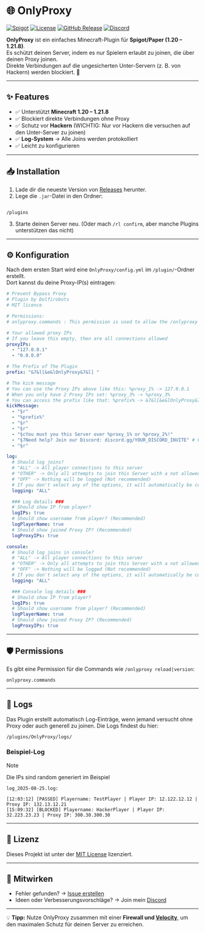 # 🌐 OnlyProxy

[![Spigot](https://img.shields.io/badge/Spigot-1.20--1.21.8-orange)](https://www.spigotmc.org/)
[![License](https://img.shields.io/github/license/Dolfirobots/OnlyProxy)](./LICENSE)
[![GitHub Release](https://img.shields.io/github/v/release/Dolfirobots/OnlyProxy)](https://github.com/Dolfirobots/OnlyProxy/releases "OnlyProxy Releases")
[![Discord](https://img.shields.io/discord/1079052573845241877.svg?logo=discord&logoColor=fff&color=7389D8&labelColor=6A7EC2)](https://discord.gg/dxZTGpPbkd "Discord")

**OnlyProxy** ist ein einfaches Minecraft-Plugin für **Spigot/Paper (1.20 – 1.21.8)**.  
Es schützt deinen Server, indem es nur Spielern erlaubt zu joinen, die über deinen Proxy joinen.  
Direkte Verbindungen auf die ungesicherten Unter-Servern (z. B. von Hackern) werden blockiert. 🚫

---

## ✨ Features
- ✅ Unterstützt **Minecraft 1.20 – 1.21.8**
- ✅ Blockiert direkte Verbindungen ohne Proxy
- ✅ Schutz vor **Hackern** (WICHTIG: Nur vor Hackern die versuchen auf den Unter-Server zu joinen)
- ✅ **Log-System** → Alle Joins werden protokolliert
- ✅ Leicht zu konfigurieren

---

## 📥 Installation
1. Lade dir die neueste Version von [Releases](https://github.com/Dolfirobots/OnlyProxy/releases) herunter.
2. Lege die `.jar`-Datei in den Ordner:
```

/plugins

````
3. Starte deinen Server neu. (Oder mach `/rl confirm`, aber manche Plugins unterstützen das nicht)

---

## ⚙️ Konfiguration
Nach dem ersten Start wird eine `OnlyProxy/config.yml` im `/plugin/`-Ordner erstellt.  
Dort kannst du deine Proxy-IP(s) eintragen:

```yaml
# Prevent Bypass Proxy
# Plugin by Dolfirobots
# MIT licence

# Permissions:
# onlyproxy.commands : This permission is used to allow the /onlyproxy [reload/version]

# Your allowed proxy IPs
# If you leave this empty, then are all connections allowed
proxyIPs:
  - "127.0.0.1"
  - "0.0.0.0"

# The Prefix of The Plugin
prefix: "&7&l[&e&lOnlyProxy&7&l] "

# The kick message
# You can use the Proxy IPs above like this: %proxy_1% -> 127.0.0.1
# When you only have 2 Proxy IPs set: %proxy_3% -> %proxy_3%
# You can access the prefix like that: %prefix% -> &7&l[&e&lOnlyProxy&7&l]
kickMessage:
  - "§r"
  - "%prefix%"
  - "§r"
  - "§r"
  - "§cYou must you this Server over %proxy_1% or %proxy_2%!"
  - "§7Need help? Join our Discord: discord.gg/YOUR_DISCORD_INVITE" # Change that here
  - "§r"

log:
  # Should log joins?
  # "ALL" -> All player connections to this server
  # "OTHER" -> Only all attempts to join this Server with a not allowed Proxy
  # "OFF" -> Nothing will be logged (Not recommended)
  # If you don't select any of the options, it will automatically be counted as "OFF"
  logging: "ALL"

  ### Log details ###
  # Should show IP from player?
  logIPs: true
  # Should show username from player? (Recommended)
  logPlayerName: true
  # Should show joined Proxy IP? (Recommended)
  logProxyIPs: true

console:
  # Should log joins in console?
  # "ALL" -> All player connections to this server
  # "OTHER" -> Only all attempts to join this Server with a not allowed Proxy
  # "OFF" -> Nothing will be logged (Not recommended)
  # If you don't select any of the options, it will automatically be counted as "ALL"
  logging: "ALL"

  ### Console log details ###
  # Should show IP from player?
  logIPs: true
  # Should show username from player? (Recommended)
  logPlayerName: true
  # Should show joined Proxy IP? (Recommended)
  logProxyIPs: true
```
---
## 🛡️ Permissions
Es gibt eine Permission für die Commands wie `/onlyproxy reload|version`:
```
onlyproxy.commands
```

---

## 📑 Logs

Das Plugin erstellt automatisch Log-Einträge, wenn jemand versucht ohne Proxy oder auch generell zu joinen.
Die Logs findest du hier:

```
/plugins/OnlyProxy/logs/
```

### Beispiel-Log
> [!NOTE]
> Die IPs sind random generiert im Beispiel
```
log_2025-08-25.log:

[12:03:12] [PASSED] Playername: TestPlayer | Player IP: 12.122.12.12 | Proxy IP: 132.13.12.21
[15:09:32] [BLOCKED] Playername: HackerPlayer | Player IP: 32.223.23.23 | Proxy IP: 300.30.300.30 
```

---

## 📜 Lizenz

Dieses Projekt ist unter der [MIT License](./LICENSE) lizenziert.

---

## 🤝 Mitwirken

* Fehler gefunden? → [Issue erstellen](https://github.com/Dolfirobots/OnlyProxy/issues)
* Ideen oder Verbesserungsvorschläge? → Join mein [Discord](https://discord.gg/dxZTGpPbkd "Discord")

---

💡 **Tipp:** Nutze OnlyProxy zusammen mit einer **Firewall und [Velocity](https://papermc.io/downloads/velocity)**, um den maximalen Schutz für deinen Server zu erreichen.
